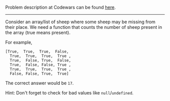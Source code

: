 Problem description at Codewars can be found [here](https://www.codewars.com/kata/54edbc7200b811e956000556/train/python).

-------------

Consider an array/list of sheep where some sheep may be missing from their place.
We need a function that counts the number of sheep present in the array (true means present).

For example,
```
[True,  True,  True,  False,
  True,  True,  True,  True ,
  True,  False, True,  False,
  True,  False, False, True ,
  True,  True,  True,  True ,
  False, False, True,  True]
```

The correct answer would be `17`.

Hint: Don't forget to check for bad values like `null`/`undefined`.
